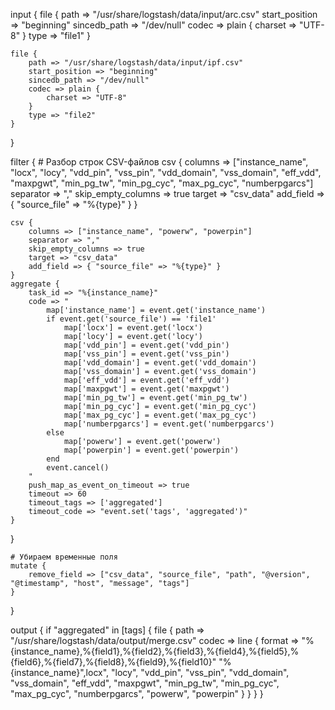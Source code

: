input {
    file {
        path => "/usr/share/logstash/data/input/arc.csv"
        start_position => "beginning"
        sincedb_path => "/dev/null"
        codec => plain {
            charset => "UTF-8"
        }
        type => "file1"
    }
    
    file {
        path => "/usr/share/logstash/data/input/ipf.csv"
        start_position => "beginning"
        sincedb_path => "/dev/null"
        codec => plain {
            charset => "UTF-8"
        }
        type => "file2"
    }
}

filter {
    # Разбор строк CSV-файлов
    csv {
        columns => ["instance_name", "locx", "locy", "vdd_pin", "vss_pin", "vdd_domain", "vss_domain", "eff_vdd", "maxpgwt", "min_pg_tw", "min_pg_cyc", "max_pg_cyc", "numberpgarcs"]
        separator => ","
        skip_empty_columns => true
        target => "csv_data"
        add_field => { "source_file" => "%{type}" }
    }

    csv {
        columns => ["instance_name", "powerw", "powerpin"]
        separator => ","
        skip_empty_columns => true
        target => "csv_data"
        add_field => { "source_file" => "%{type}" }
    }
    aggregate {
        task_id => "%{instance_name}"
        code => "
            map['instance_name'] = event.get('instance_name')
            if event.get('source_file') == 'file1'
                map['locx'] = event.get('locx')
                map['locy'] = event.get('locy')
                map['vdd_pin'] = event.get('vdd_pin')
                map['vss_pin'] = event.get('vss_pin')
                map['vdd_domain'] = event.get('vdd_domain')
                map['vss_domain'] = event.get('vss_domain')
                map['eff_vdd'] = event.get('eff_vdd')
                map['maxpgwt'] = event.get('maxpgwt')
                map['min_pg_tw'] = event.get('min_pg_tw')
                map['min_pg_cyc'] = event.get('min_pg_cyc')
                map['max_pg_cyc'] = event.get('max_pg_cyc')
                map['numberpgarcs'] = event.get('numberpgarcs')
            else
                map['powerw'] = event.get('powerw')
                map['powerpin'] = event.get('powerpin')
            end
            event.cancel()
        "
        push_map_as_event_on_timeout => true
        timeout => 60
        timeout_tags => ['aggregated']
        timeout_code => "event.set('tags', 'aggregated')"
    }
}

    # Убираем временные поля
    mutate {
        remove_field => ["csv_data", "source_file", "path", "@version", "@timestamp", "host", "message", "tags"]
    }
}

output {
    if "aggregated" in [tags] {
        file {
            path => "/usr/share/logstash/data/output/merge.csv"
            codec => line {
                format => "%{instance_name},%{field1},%{field2},%{field3},%{field4},%{field5},%{field6},%{field7},%{field8},%{field9},%{field10}" "%{instance_name}",locx", "locy", "vdd_pin", "vss_pin", "vdd_domain", "vss_domain", "eff_vdd", "maxpgwt", "min_pg_tw", "min_pg_cyc", "max_pg_cyc", "numberpgarcs", "powerw", "powerpin"
            }
        }
    }
}